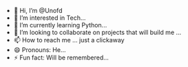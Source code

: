 - 👋 Hi, I’m @Unofd
- 👀 I’m interested in Tech...
- 🌱 I’m currently learning Python...
- 💞️ I’m looking to collaborate on projects that will build me ...
- 📫 How to reach me ... just a clickaway
- 😄 Pronouns: He...
- ⚡ Fun fact: Will be remembered...

<!---
Unofd/Unofd is a ✨ special ✨ repository because its `README.md` (this file) appears on your GitHub profile.
You can click the Preview link to take a look at your changes.
--->

